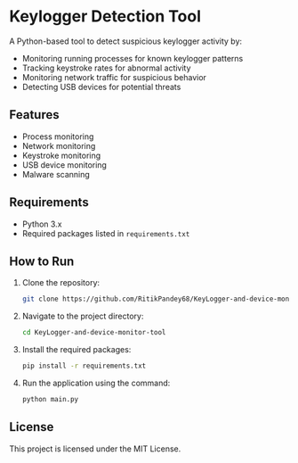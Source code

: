# Keylogger Detection Tool

A Python-based tool to detect suspicious keylogger activity by:
- Monitoring running processes for known keylogger patterns
- Tracking keystroke rates for abnormal activity
- Monitoring network traffic for suspicious behavior
- Detecting USB devices for potential threats

## Features
- Process monitoring
- Network monitoring
- Keystroke monitoring
- USB device monitoring
- Malware scanning

## Requirements
- Python 3.x
- Required packages listed in `requirements.txt`

## How to Run
1. Clone the repository:
   ```bash
   git clone https://github.com/RitikPandey68/KeyLogger-and-device-monitor-tool.git
   ```
2. Navigate to the project directory:
   ```bash
   cd KeyLogger-and-device-monitor-tool
   ```
3. Install the required packages:
   ```bash
   pip install -r requirements.txt
   ```
4. Run the application using the command:
   ```bash
   python main.py
   ```

## License
This project is licensed under the MIT License.
